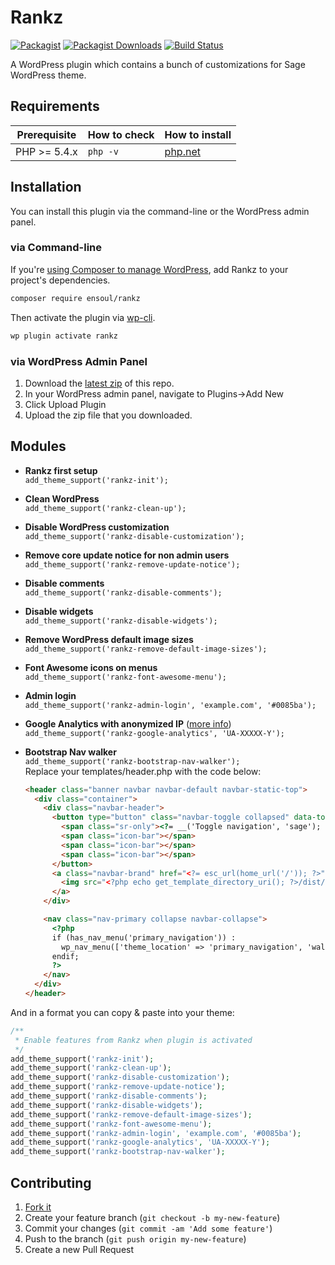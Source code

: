 # Rankz
[![Packagist](https://img.shields.io/packagist/v/ensoul/rankz.svg?style=flat-square)](https://packagist.org/packages/ensoul/rankz)
[![Packagist Downloads](https://img.shields.io/packagist/dt/ensoul/rankz.svg?style=flat-square)](https://packagist.org/packages/ensoul/rankz)
[![Build Status](https://img.shields.io/travis/helloensoul/rankz.svg?style=flat-square)](https://travis-ci.org/helloensoul/rankz)

A WordPress plugin which contains a bunch of customizations for Sage WordPress theme.

## Requirements

<table>
  <thead>
    <tr>
      <th>Prerequisite</th>
      <th>How to check</th>
      <th>How to install</th>
    </tr>
  </thead>
  <tbody>
    <tr>
      <td>PHP &gt;= 5.4.x</td>
      <td><code>php -v</code></td>
      <td>
        <a href="http://php.net/manual/en/install.php">php.net</a>
      </td>
    </tr>
  </tbody>
</table>

## Installation

You can install this plugin via the command-line or the WordPress admin panel.

### via Command-line

If you're [using Composer to manage WordPress](https://roots.io/using-composer-with-wordpress/), add Rankz to your project's dependencies.

```sh
composer require ensoul/rankz
```

Then activate the plugin via [wp-cli](http://wp-cli.org/commands/plugin/activate/).

```sh
wp plugin activate rankz
```

### via WordPress Admin Panel

1. Download the [latest zip](https://github.com/helloensoul/rankz/releases/latest) of this repo.
2. In your WordPress admin panel, navigate to Plugins->Add New
3. Click Upload Plugin
4. Upload the zip file that you downloaded.

## Modules

* **Rankz first setup**<br>
  `add_theme_support('rankz-init');`

* **Clean WordPress**<br>
  `add_theme_support('rankz-clean-up');`

* **Disable WordPress customization**<br>
  `add_theme_support('rankz-disable-customization');`

* **Remove core update notice for non admin users**<br>
  `add_theme_support('rankz-remove-update-notice');`

* **Disable comments**<br>
  `add_theme_support('rankz-disable-comments');`

* **Disable widgets**<br>
  `add_theme_support('rankz-disable-widgets');`

* **Remove WordPress default image sizes**<br>
  `add_theme_support('rankz-remove-default-image-sizes');`

* **Font Awesome icons on menus**<br>
  `add_theme_support('rankz-font-awesome-menu');`

* **Admin login**<br>
  `add_theme_support('rankz-admin-login', 'example.com', '#0085ba');`

* **Google Analytics with anonymized IP** ([more info](https://github.com/helloensoul/rankz/wiki/Google-Analytics))<br>
  `add_theme_support('rankz-google-analytics', 'UA-XXXXX-Y');`

* **Bootstrap Nav walker**<br>
  `add_theme_support('rankz-bootstrap-nav-walker');`<br>
  Replace your templates/header.php with the code below:
  ```html
  <header class="banner navbar navbar-default navbar-static-top">
    <div class="container">
      <div class="navbar-header">
        <button type="button" class="navbar-toggle collapsed" data-toggle="collapse" data-target=".navbar-collapse">
          <span class="sr-only"><?= __('Toggle navigation', 'sage'); ?></span>
          <span class="icon-bar"></span>
          <span class="icon-bar"></span>
          <span class="icon-bar"></span>
        </button>
        <a class="navbar-brand" href="<?= esc_url(home_url('/')); ?>">
          <img src="<?php echo get_template_directory_uri(); ?>/dist/images/logo.svg" onerror="this.onerror=null; this.src='<?php echo get_template_directory_uri(); ?>/dist/images/logo.png'" alt="<?php bloginfo('name'); ?>" title="<?php bloginfo('name'); ?>">
        </a>
      </div>

      <nav class="nav-primary collapse navbar-collapse">
        <?php
        if (has_nav_menu('primary_navigation')) :
          wp_nav_menu(['theme_location' => 'primary_navigation', 'walker' => new Ensoul\Rankz\BootstrapNavWalker\NavWalker(), 'menu_class' => 'nav navbar-nav']);
        endif;
        ?>
      </nav>
    </div>
  </header>
  ```

And in a format you can copy & paste into your theme:
```php
/**
 * Enable features from Rankz when plugin is activated
 */
add_theme_support('rankz-init');
add_theme_support('rankz-clean-up');
add_theme_support('rankz-disable-customization');
add_theme_support('rankz-remove-update-notice');
add_theme_support('rankz-disable-comments');
add_theme_support('rankz-disable-widgets');
add_theme_support('rankz-remove-default-image-sizes');
add_theme_support('rankz-font-awesome-menu');
add_theme_support('rankz-admin-login', 'example.com', '#0085ba');
add_theme_support('rankz-google-analytics', 'UA-XXXXX-Y');
add_theme_support('rankz-bootstrap-nav-walker');
```

## Contributing

1. [Fork it](https://github.com/helloensoul/rankz/fork)
2. Create your feature branch (`git checkout -b my-new-feature`)
3. Commit your changes (`git commit -am 'Add some feature'`)
4. Push to the branch (`git push origin my-new-feature`)
5. Create a new Pull Request
